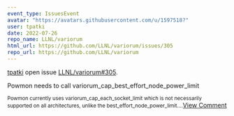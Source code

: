 ```yaml
---
event_type: IssuesEvent
avatar: "https://avatars.githubusercontent.com/u/1597518?"
user: tpatki
date: 2022-07-26
repo_name: LLNL/variorum
html_url: https://github.com/LLNL/variorum/issues/305
repo_url: https://github.com/LLNL/variorum
---
```


<a href='https://github.com/tpatki' target='_blank'>tpatki</a> open issue <a href='https://github.com/LLNL/variorum/issues/305' target='_blank'>LLNL/variorum#305</a>.

<p>Powmon needs to call variorum_cap_best_effort_node_power_limit</p><small>Powmon currently uses variorum_cap_each_socket_limit which is not necessarily supported on all architectures, unlike the best_effort_node_power_limit....</small><a href='https://github.com/LLNL/variorum/issues/305' target='_blank'>View Comment</a>